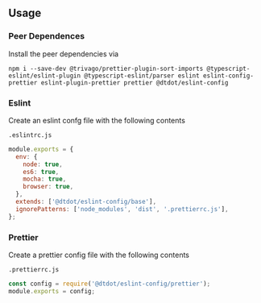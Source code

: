 ## Usage

### Peer Dependences

Install the peer dependencies via
```
npm i --save-dev @trivago/prettier-plugin-sort-imports @typescript-eslint/eslint-plugin @typescript-eslint/parser eslint eslint-config-prettier eslint-plugin-prettier prettier @dtdot/eslint-config
```

### Eslint

Create an eslint confg file with the following contents

`.eslintrc.js`
```js
module.exports = {
  env: {
    node: true,
    es6: true,
    mocha: true,
    browser: true,
  },
  extends: ['@dtdot/eslint-config/base'],
  ignorePatterns: ['node_modules', 'dist', '.prettierrc.js'],
};
```

### Prettier

Create a prettier config file with the following contents

`.prettierrc.js`
```js
const config = require('@dtdot/eslint-config/prettier');
module.exports = config;
```
